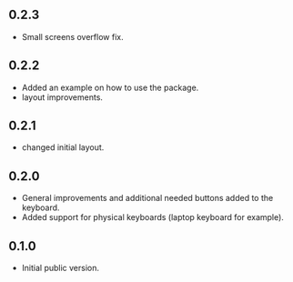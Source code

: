 ## 0.2.3

* Small screens overflow fix.

## 0.2.2

* Added an example on how to use the package.
* layout improvements.

## 0.2.1

* changed initial layout.

## 0.2.0

* General improvements and additional needed buttons added to the keyboard.
* Added support for physical keyboards (laptop keyboard for example).

## 0.1.0

* Initial public version.
